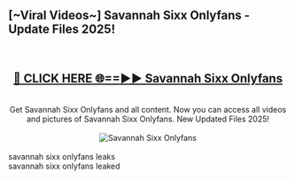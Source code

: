 <h2>[~Viral Videos~] Savannah Sixx Onlyfans - Update Files 2025!</h2>
<br>
<div align="center">
<h2><a href="https://betterlinks.top/A2PfLJ" rel="nofollow">🔴 CLICK HERE 🌐==►► Savannah Sixx Onlyfans</a></h2>
<br>
Get Savannah Sixx Onlyfans and all content. Now you can access all videos and pictures of Savannah Sixx Onlyfans. New Updated Files 2025!
<br>
<br>
<a href="https://betterlinks.top/A2PfLJ" rel="nofollow" data-target="animated-image.originalLink"><img src="https://i.ibb.co.com/WyWwxjT/player-gif2.gif" alt="Savannah Sixx Onlyfans" style="max-width: 100%; display: inline-block;" data-target="animated-image.originalImage"></a>
</div>
<br>
savannah sixx onlyfans leaks<br>
savannah sixx onlyfans leaked